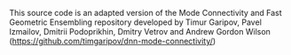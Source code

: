 This source code is an adapted version of the Mode Connectivity and Fast Geometric Ensembling repository developed by Timur Garipov, Pavel Izmailov, Dmitrii Podoprikhin, Dmitry Vetrov and Andrew Gordon Wilson (https://github.com/timgaripov/dnn-mode-connectivity/)